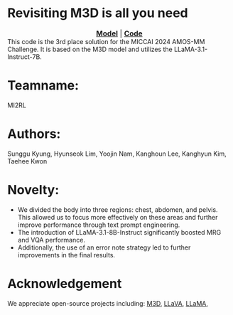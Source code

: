# Revisiting M3D is all you need
<font size=3><div align='center' > [**Model**](https://huggingface.co/babbu3682/AMOS-MM-MI2RL-Solution1) | [**Code**](https://github.com/babbu3682/AMOS-MM-MI2RL)</div></font>
This code is the 3rd place solution for the MICCAI 2024 AMOS-MM Challenge. It is based on the M3D model and utilizes the LLaMA-3.1-Instruct-7B.

# Teamname: 
MI2RL

# Authors:
Sunggu Kyung, Hyunseok Lim, Yoojin Nam, Kanghoun Lee, Kanghyun Kim, Taehee Kwon

# Novelty:
* We divided the body into three regions: chest, abdomen, and pelvis. This allowed us to focus more effectively on these areas and further improve performance through text prompt engineering.
* The introduction of LLaMA-3.1-8B-Instruct significantly boosted MRG and VQA performance.
* Additionally, the use of an error note strategy led to further improvements in the final results.

# Acknowledgement
We appreciate open-source projects including: 
[M3D](https://github.com/BAAI-DCAI/M3D),
[LLaVA](https://github.com/haotian-liu/LLaVA),
[LLaMA](https://github.com/meta-llama/llama3),
